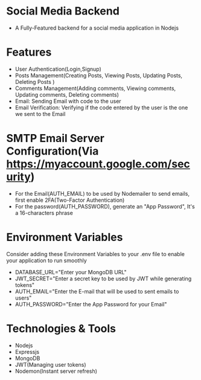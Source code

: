 # Social Media Backend
- A Fully-Featured backend for a social media application in Nodejs

# Features
- User Authentication(Login,Signup)
- Posts Management(Creating Posts, Viewing Posts, Updating Posts, Deleting Posts )
- Comments Management(Adding comments, Viewing comments, Updating comments, Deleting comments)
- Email: Sending Email with code to the user
- Email Verification: Verifying if the code entered by the user is the one we sent to the Email

# SMTP Email Server Configuration(Via https://myaccount.google.com/security)
- For the Email(AUTH_EMAIL) to be used by Nodemailer to send emails, first enable 2FA(Two-Factor Authentication)
- For the password(AUTH_PASSWORD), generate an "App Password", It's a 16-characters phrase

# Environment Variables
Consider adding these Environment Variables to your .env file to enable your application to run smoothly

- DATABASE_URL="Enter your MongoDB URL"
- JWT_SECRET="Enter a secret key to be used by JWT while generating tokens"
- AUTH_EMAIL="Enter the E-mail that will be used to sent emails to users"
- AUTH_PASSWORD="Enter the App Password for your Email"


# Technologies & Tools
- Nodejs
- Expressjs
- MongoDB
- JWT(Managing user tokens)
- Nodemon(Instant server refresh)
